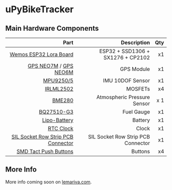 # uPyBikeTracker

## Main Hardware Components
| Part  | Description |  Qty |
|-:|-:|-:|
| [Wemos ESP32 Lora Board](https://www.banggood.com/2Pcs-Wemos-TTGO-LORA32-868915Mhz-ESP32-LoRa-OLED-0_96-Inch-Blue-Display-p-1239769.html?p=QW0903761303201409LG) | ESP32 + SSD1306 + SX1276 + CP2102| x1 |
| [GPS NEO7M](https://www.banggood.com/Ublox-NEO-7M-Flight-Controller-GPS-Module-Built-in-Data-Memory-p-973621.html?p=QW0903761303201409LG) / [GPS NEO6M](https://www.banggood.com/GY-NEO6MV2-New-NEO-6M-GPS-Module-NEO6MV2-with-Flight-Control-EEPROM-MWC-APM2_5-Large-Antenna-p-1348935.html?p=QW0903761303201409LG) | GPS Module| x1|
|[MPU9250/5](https://www.banggood.com/MPU-9250-GY-9250-9-Axis-Sensor-Module-I2C-SPI-Communication-Board-For-Arduino-p-1227241.html?p=QW0903761303201409LG)| IMU 10DOF Sensor| x1 |
|[IRLML2502](https://www.ebay.de/itm/20PCS-IRLML2502-ORIGINAL-MOSFET-N-CH-20V-4-2A-SOT-23-/162711066575) | MOSFETs | x4 | 
|[BME280](https://www.banggood.com/CJMCU-280E-BME280-High-Precision-Atmospheric-Pressure-Sensor-For-Arduino-p-1103115.html?p=QW0903761303201409LG)| Atmospheric Pressure Sensor| x 1|
|[BQ27510-G3](http://www.ti.com/product/bq27510-g3/description) | Fuel Gauge |x1|
|[Lipo-Battery](https://www.banggood.com/ZOP-Power-3_7V-850mAh-1S-25C-Lipo-Battery-p-1013586.html?p=QW0903761303201409LG)| Battery| x1|
|[RTC Clock](https://www.banggood.com/RobotDyn-RTC-Real-Time-Clock-DS1307-Module-Board-With-I2C-Bus-Interface-For-Arduino-p-1264021.html?p=QW0903761303201409LG)| Clock| x1 |
|[SIL Socket Row Strip PCB Connector](https://www.banggood.com/5-Pair-40-Pin-2_54mm-Male-Female-SIL-Socket-Row-Strip-PCB-Connector-p-953486.html?p=QW0903761303201409LG)| SIL Socket Row Strip PCB Connector | x1|
|[SMD Tact Push Buttons](https://www.banggood.com/100pcs-3-x-6-x-2_5mm-DC-12V-0_5A-SMD-Tact-Push-Button-Switch-p-1202259.html?p=QW0903761303201409LG)| Buttons| x4|

## More Info
More info coming soon on [lemariva.com](https://lemariva.com).
